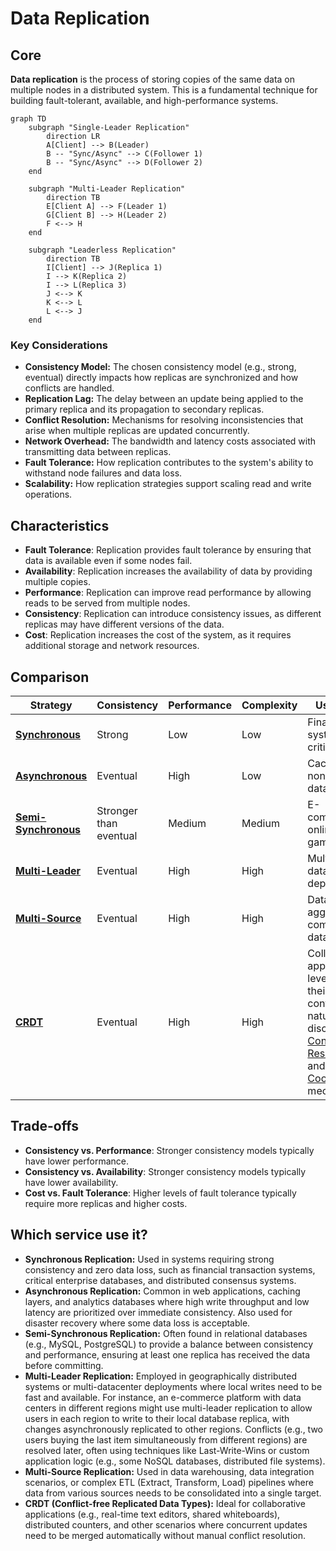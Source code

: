 # Data Replication

## Core

**Data replication** is the process of storing copies of the same data on multiple nodes in a distributed system. This is a fundamental technique for building fault-tolerant, available, and high-performance systems.

```mermaid
graph TD
    subgraph "Single-Leader Replication"
        direction LR
        A[Client] --> B(Leader)
        B -- "Sync/Async" --> C(Follower 1)
        B -- "Sync/Async" --> D(Follower 2)
    end

    subgraph "Multi-Leader Replication"
        direction TB
        E[Client A] --> F(Leader 1)
        G[Client B] --> H(Leader 2)
        F <--> H
    end

    subgraph "Leaderless Replication"
        direction TB
        I[Client] --> J(Replica 1)
        I --> K(Replica 2)
        I --> L(Replica 3)
        J <--> K
        K <--> L
        L <--> J
    end
```

### Key Considerations

-   **Consistency Model:** The chosen consistency model (e.g., strong, eventual) directly impacts how replicas are synchronized and how conflicts are handled.
-   **Replication Lag:** The delay between an update being applied to the primary replica and its propagation to secondary replicas.
-   **Conflict Resolution:** Mechanisms for resolving inconsistencies that arise when multiple replicas are updated concurrently.
-   **Network Overhead:** The bandwidth and latency costs associated with transmitting data between replicas.
-   **Fault Tolerance:** How replication contributes to the system's ability to withstand node failures and data loss.
-   **Scalability:** How replication strategies support scaling read and write operations.

## Characteristics

- **Fault Tolerance**: Replication provides fault tolerance by ensuring that data is available even if some nodes fail.
- **Availability**: Replication increases the availability of data by providing multiple copies.
- **Performance**: Replication can improve read performance by allowing reads to be served from multiple nodes.
- **Consistency**: Replication can introduce consistency issues, as different replicas may have different versions of the data.
- **Cost**: Replication increases the cost of the system, as it requires additional storage and network resources.

## Comparison

| Strategy | Consistency | Performance | Complexity | Use Case |
|---|---|---|---|---|
| **[Synchronous](./sync)** | Strong | Low | Low | Financial systems, critical data |
| **[Asynchronous](./async)** | Eventual | High | Low | Caching, non-critical data |
| **[Semi-Synchronous](./semi-sync)** | Stronger than eventual | Medium | Medium | E-commerce, online gaming |
| **[Multi-Leader](./multi-leader)** | Eventual | High | High | Multi-datacenter deployments |
| **[Multi-Source](./multi-source)** | Eventual | High | High | Data aggregation, complex data flows |
| **[CRDT](./crdt)** | Eventual | High | High | Collaborative applications, leveraging their conflict-free nature as discussed in [Conflict Resolution](../conflict-resolution/README.md) and as a [Coordination](../coordination/README.md) mechanism |

## Trade-offs

- **Consistency vs. Performance**: Stronger consistency models typically have lower performance.
- **Consistency vs. Availability**: Stronger consistency models typically have lower availability.
- **Cost vs. Fault Tolerance**: Higher levels of fault tolerance typically require more replicas and higher costs.

## Which service use it?

-   **Synchronous Replication:** Used in systems requiring strong consistency and zero data loss, such as financial transaction systems, critical enterprise databases, and distributed consensus systems.
-   **Asynchronous Replication:** Common in web applications, caching layers, and analytics databases where high write throughput and low latency are prioritized over immediate consistency. Also used for disaster recovery where some data loss is acceptable.
-   **Semi-Synchronous Replication:** Often found in relational databases (e.g., MySQL, PostgreSQL) to provide a balance between consistency and performance, ensuring at least one replica has received the data before committing.
-   **Multi-Leader Replication:** Employed in geographically distributed systems or multi-datacenter deployments where local writes need to be fast and available. For instance, an e-commerce platform with data centers in different regions might use multi-leader replication to allow users in each region to write to their local database replica, with changes asynchronously replicated to other regions. Conflicts (e.g., two users buying the last item simultaneously from different regions) are resolved later, often using techniques like Last-Write-Wins or custom application logic (e.g., some NoSQL databases, distributed file systems).
-   **Multi-Source Replication:** Used in data warehousing, data integration scenarios, or complex ETL (Extract, Transform, Load) pipelines where data from various sources needs to be consolidated into a single target.
-   **CRDT (Conflict-free Replicated Data Types):** Ideal for collaborative applications (e.g., real-time text editors, shared whiteboards), distributed counters, and other scenarios where concurrent updates need to be merged automatically without manual conflict resolution.

